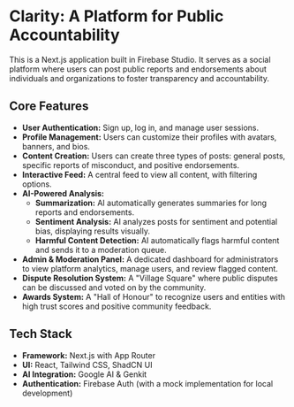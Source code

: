 # Clarity: A Platform for Public Accountability

This is a Next.js application built in Firebase Studio. It serves as a social platform where users can post public reports and endorsements about individuals and organizations to foster transparency and accountability.

## Core Features

- **User Authentication:** Sign up, log in, and manage user sessions.
- **Profile Management:** Users can customize their profiles with avatars, banners, and bios.
- **Content Creation:** Users can create three types of posts: general posts, specific reports of misconduct, and positive endorsements.
- **Interactive Feed:** A central feed to view all content, with filtering options.
- **AI-Powered Analysis:**
    - **Summarization:** AI automatically generates summaries for long reports and endorsements.
    - **Sentiment Analysis:** AI analyzes posts for sentiment and potential bias, displaying results visually.
    - **Harmful Content Detection:** AI automatically flags harmful content and sends it to a moderation queue.
- **Admin & Moderation Panel:** A dedicated dashboard for administrators to view platform analytics, manage users, and review flagged content.
- **Dispute Resolution System:** A "Village Square" where public disputes can be discussed and voted on by the community.
- **Awards System:** A "Hall of Honour" to recognize users and entities with high trust scores and positive community feedback.

## Tech Stack

- **Framework:** Next.js with App Router
- **UI:** React, Tailwind CSS, ShadCN UI
- **AI Integration:** Google AI & Genkit
- **Authentication:** Firebase Auth (with a mock implementation for local development)
